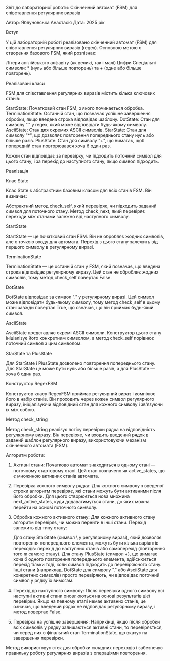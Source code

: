 Звіт до лабораторної роботи: Скінченний автомат (FSM) для співставлення регулярних виразів

Автор: Яблуновська Анастасія
Дата: 2025 рік

Вступ

У цій лабораторній роботі реалізовано скінченний автомат (FSM) для співставлення регулярних виразів (regex). Основною метою є створення базового FSM, який розпізнає:

 Літери англійського алфавіту (як великі, так і малі)
 Цифри
 Спеціальні символи: \* (нуль або більше повторень) та + (одне або більше повторень).

Реалізовані класи

FSM для співставлення регулярних виразів містить кілька ключових станів:

 StartState: Початковий стан FSM, з якого починається обробка.
 TerminationState: Останній стан, що позначає успішне завершення обробки, якщо введена строка відповідає шаблону.
 DotState: Стан для символу "." у regex, який може відповідати будь-якому символу.
 AsciiState: Стан для окремих ASCII символів.
 StarState: Стан для символу "\*", що дозволяє повторення попереднього стану нуль або більше разів.
 PlusState: Стан для символу "+", що вимагає, щоб попередній стан повторювався хоча б один раз.

Кожен стан відповідає за перевірку, чи підходить поточний символ для цього стану, і за перехід до наступного стану, якщо символ підходить.

Реалізація

Клас State

Клас State є абстрактним базовим класом для всіх станів FSM. Він визначає:

 Абстрактний метод check\_self, який перевіряє, чи підходить заданий символ для поточного стану.
 Метод check\_next, який перевіряє переходи між станами залежно від наступного символу.

StartState

StartState — це початковий стан FSM. Він не обробляє жодних символів, але є точкою входу для автомата. Перехід з цього стану залежить від першого символу в регулярному виразі.

TerminationState

TerminationState — це останній стан у FSM, який позначає, що введена строка відповідає регулярному виразу. Цей стан не обробляє жодних символів, тому метод check\_self повертає False.

DotState

DotState відповідає за символ "." у регулярному виразі. Цей символ може відповідати будь-якому символу, тому метод check\_self в цьому стані завжди повертає True, що означає, що він приймає будь-який символ.

AsciiState

AsciiState представляє окремі ASCII символи. Конструктор цього стану ініціалізує його конкретним символом, а метод check\_self порівнює поточний символ з цим символом.

StarState та PlusState

Для StarState і PlusState дозволено повторення попереднього стану. Для StarState це може бути нуль або більше разів, а для PlusState — хоча б один раз.

Конструктор RegexFSM

Конструктор класу RegexFSM приймає регулярний вираз і компілює його в набір станів. Він проходить через кожен символ регулярного виразу, ініціалізуючи відповідний стан для кожного символу і зв'язуючи їх між собою.

Метод check\_string

Метод check\_string реалізує логіку перевірки рядка на відповідність регулярному виразу. Він перевіряє, чи входить введений рядок в заданий шаблон регулярного виразу, використовуючи механізм скінченного автомата (FSM).

Алгоритм роботи:

1. Активні стани: Початково автомат знаходиться в одному стані — поточному стартовому стані. Цей стан позначено як active\_states, що є множиною активних станів автомата.

2. Перевірка кожного символу рядка: Для кожного символу з введеної строки алгоритм перевіряє, які стани можуть бути активними після його обробки. Для цього створюється нова множина next\_active\_states, куди додаватимуться стани, до яких можна перейти на основі поточного символу.

3. Обробка кожного активного стану: Для кожного активного стану алгоритм перевіряє, чи можна перейти в інші стани. Перехід залежить від типу стану:

    Для стану StarState (символ \ у регулярному виразі), який дозволяє повторення попереднього елемента, можуть бути кілька варіантів переходів: перехід до наступних станів або самоперехід (повторення того ж самого стану).
    Для стану PlusState (символ +), що вимагає хоча б одного повторення попереднього елемента, здійснюється перехід тільки тоді, коли символ підходить до перевіряючого стану.
    Інші стани (наприклад, DotState для символу "." або AsciiState для конкретних символів) просто перевіряють, чи відповідає поточний символ у рядку їх вимогам.

4. Перехід до наступного символу: Після перевірки одного символу всі наступні активні стани оновлюються на основі результатів цієї перевірки. Якщо на певному етапі немає активних станів, це означає, що введений рядок не відповідає регулярному виразу, і метод повертає False.

5. Перевірка на успішне завершення: Наприкінці, якщо після обробки всіх символів у рядку залишаються активні стани, то перевіряється, чи серед них є фінальний стан TerminationState, що вказує на завершення перевірки.

Метод використовує стек для обробки складних переходів і забезпечує правильну роботу регулярних виразів з операціями повторення.
